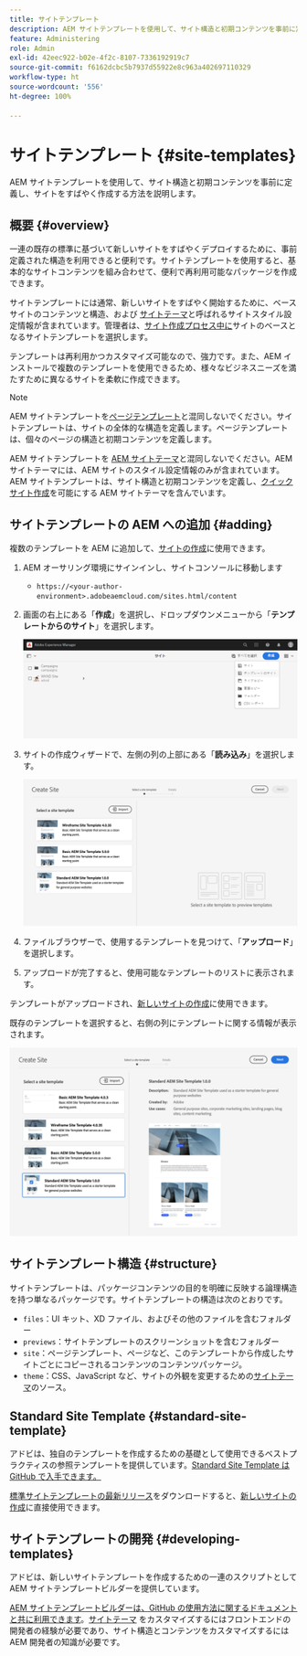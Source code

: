 ```yaml
---
title: サイトテンプレート
description: AEM サイトテンプレートを使用して、サイト構造と初期コンテンツを事前に定義し、サイトをすばやく作成する方法を説明します。
feature: Administering
role: Admin
exl-id: 42eec922-b02e-4f2c-8107-7336192919c7
source-git-commit: f6162dcbc5b7937d55922e8c963a402697110329
workflow-type: ht
source-wordcount: '556'
ht-degree: 100%

---
```


# サイトテンプレート {#site-templates}

AEM サイトテンプレートを使用して、サイト構造と初期コンテンツを事前に定義し、サイトをすばやく作成する方法を説明します。

## 概要 {#overview}

一連の既存の標準に基づいて新しいサイトをすばやくデプロイするために、事前定義された構造を利用できると便利です。サイトテンプレートを使用すると、基本的なサイトコンテンツを組み合わせて、便利で再利用可能なパッケージを作成できます。

サイトテンプレートには通常、新しいサイトをすばやく開始するために、ベースサイトのコンテンツと構造、および [サイトテーマ](site-themes.md)と呼ばれるサイトスタイル設定情報が含まれています。管理者は、[サイト作成プロセス中に](create-site.md)サイトのベースとなるサイトテンプレートを選択します。

テンプレートは再利用かつカスタマイズ可能なので、強力です。また、AEM インストールで複数のテンプレートを使用できるため、様々なビジネスニーズを満たすために異なるサイトを柔軟に作成できます。

>[!NOTE]
>
>AEM サイトテンプレートを[ページテンプレート](/help/sites-cloud/authoring/sites-console/templates.md)と混同しないでください。サイトテンプレートは、サイトの全体的な構造を定義します。ページテンプレートは、個々のページの構造と初期コンテンツを定義します。
>
>AEM サイトテンプレートを [AEM サイトテーマ](site-themes.md)と混同しないでください。AEM サイトテーマには、AEM サイトのスタイル設定情報のみが含まれています。AEM サイトテンプレートは、サイト構造と初期コンテンツを定義し、[クイックサイト作成](create-site.md)を可能にする AEM サイトテーマを含んでいます。

## サイトテンプレートの AEM への追加 {#adding}

複数のテンプレートを AEM に追加して、[サイトの作成](create-site.md)に使用できます。

1. AEM オーサリング環境にサインインし、サイトコンソールに移動します

   * `https://<your-author-environment>.adobeaemcloud.com/sites.html/content`

1. 画面の右上にある「**作成**」を選択し、ドロップダウンメニューから「**テンプレートからのサイト**」を選択します。

   ![テンプレートからのサイトの作成](../assets/create-site-from-template.png)

1. サイトの作成ウィザードで、左側の列の上部にある「**読み込み**」を選択します。

   ![サイトの作成ウィザード](../assets/site-creation-wizard.png)

1. ファイルブラウザーで、使用するテンプレートを見つけて、「**アップロード**」を選択します。

1. アップロードが完了すると、使用可能なテンプレートのリストに表示されます。

テンプレートがアップロードされ、[新しいサイトの作成](create-site.md)に使用できます。

既存のテンプレートを選択すると、右側の列にテンプレートに関する情報が表示されます。

![テンプレートを選択](../assets/select-site-template.png)

## サイトテンプレート構造 {#structure}

サイトテンプレートは、パッケージコンテンツの目的を明確に反映する論理構造を持つ単なるパッケージです。サイトテンプレートの構造は次のとおりです。

* `files`：UI キット、XD ファイル、およびその他のファイルを含むフォルダー
* `previews`：サイトテンプレートのスクリーンショットを含むフォルダー
* `site`：ページテンプレート、ページなど、このテンプレートから作成したサイトごとにコピーされるコンテンツのコンテンツパッケージ。
* `theme`：CSS、JavaScript など、サイトの外観を変更するための[サイトテーマ](site-themes.md)のソース。

## Standard Site Template {#standard-site-template}

アドビは、独自のテンプレートを作成するための基礎として使用できるベストプラクティスの参照テンプレートを提供しています。[Standard Site Template は GitHub で入手できます。](https://github.com/adobe/aem-site-template-standard)

[標準サイトテンプレートの最新リリース](https://github.com/adobe/aem-site-template-standard/releases)をダウンロードすると、[新しいサイトの作成](create-site.md)に直接使用できます。

## サイトテンプレートの開発 {#developing-templates}

アドビは、新しいサイトテンプレートを作成するための一連のスクリプトとして AEM サイトテンプレートビルダーを提供しています。

[AEM サイトテンプレートビルダーは、GitHub の使用方法に関するドキュメントと共に利用できます](https://github.com/adobe/aem-site-template-builder)。[サイトテーマ](site-themes.md) をカスタマイズするにはフロントエンドの開発者の経験が必要であり、サイト構造とコンテンツをカスタマイズするには AEM 開発者の知識が必要です。
